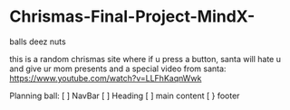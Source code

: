 # Chrismas-Final-Project-MindX-
balls deez nuts

this is a random chrismas site where if u press a button, santa will hate u and give ur mom presents and a special video from santa:
https://www.youtube.com/watch?v=LLFhKaqnWwk

Planning ball:
[ ] NavBar
[ ] Heading
[ ] main content
[ } footer

